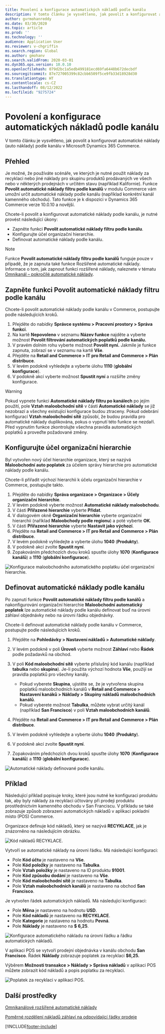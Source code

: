 ```yaml
---
title: Povolení a konfigurace automatických nákladů podle kanálu
description: V tomto článku je vysvětleno, jak povolit a konfigurovat automatické náklady podle kanálu v Microsoft Dynamics 365 Commerce.
author: gvrmohanreddy
ms.date: 03/30/2020
ms.topic: article
ms.prod: ''
ms.technology: ''
audience: Application User
ms.reviewer: v-chgriffin
ms.search.region: Global
ms.author: gmohanv
ms.search.validFrom: 2020-03-01
ms.dyn365.ops.version: 10.0.10
ms.openlocfilehash: 079d2bc1a5edb499181ecd69fa6448b672decbdf
ms.sourcegitcommit: 87e727005399c82cbb6509f5ce9fb33d18928d30
ms.translationtype: HT
ms.contentlocale: cs-CZ
ms.lasthandoff: 08/12/2022
ms.locfileid: "9275724"
---
```

# <a name="enable-and-configure-auto-charges-by-channel"></a>Povolení a konfigurace automatických nákladů podle kanálu

V tomto článku je vysvětleno, jak povolit a konfigurovat automatické náklady (auto náklady) podle kanálu v Microsoft Dynamics 365 Commerce.

## <a name="overview"></a>Přehled

Je možné, že používáte scénáře, ve kterých je nutné použít náklady za recyklaci nebo jiné náklady pro skupinu produktů prodávaných ve všech nebo v některých prodejnách v určitém stavu (například Kalifornie). Funkce **Povolit automatické náklady filtru podle kanálů** v modulu Commerce vám umožní určit automatické náklady podle kanálu (například konkrétní kanál kamenného obchodu). Tato funkce je k dispozici v Dynamics 365 Commerce verze 10.0.10 a novější.

Chcete-li povolit a konfigurovat automatické náklady podle kanálu, je nutné provést následující úkony:

- Zapněte funkci **Povolit automatické náklady filtru podle kanálu**.
- Konfigurujte účel organizační hierarchie.
- Definovat automatické náklady podle kanálu.

> [!NOTE]
> Funkce **Povolit automatické náklady filtru podle kanálů** funguje pouze v případě, že je zapnuta také funkce Rozšířené automatické náklady. Informace o tom, jak zapnout funkci rozšířené náklady, naleznete v tématu [Omnikanál – pokročilé automatické náklady](omni-auto-charges.md).

## <a name="turn-on-the-enable-filter-auto-charges-by-channel-feature"></a>Zapněte funkci Povolit automatické náklady filtru podle kanálu

Chcete-li povolit automatické náklady podle kanálu v Commerce, postupujte podle následujících kroků.

1. Přejděte do nabídky **Správce systému \> Pracovní prostory \> Správa funkcí**.
1. Na kartě **Nepovoleno** v seznamu **Název funkce** najděte a vyberte možnost **Povolit filtrování automatických poplatků podle kanálu.**
1. V pravém dolním rohu vyberte možnost **Povolit nyní.** Jakmile je funkce zapnuta, zobrazí se v seznamu na kartě **Vše**.
1. Přejděte na **Retail and Commerce \> IT pro Retail and Commerce \> Plán distribuce**.
1. V levém podokně vyhledejte a vyberte úlohu **1110** (**globální konfigurace**).
1. V podokně akcí vyberte možnost **Spustit nyní** a rozšiřte změny konfigurace.

> [!WARNING]
> Pokud vypnete funkci **Automatické náklady filtru po kanálech** po jejím použití, pole **Vztah maloobchodní sítě** v části **Automatické náklady** se již nezobrazí a všechny existující konfigurace budou ztraceny. Pokud odebrání konfigurací **Vztah maloobchodní sítě** způsobí, že budou pravidla pro automatické náklady duplikována, pokus o vypnutí této funkce se nezdaří. Před vypnutím funkce zkontrolujte všechna pravidla automatických poplatků a proveďte požadované změny.

## <a name="configure-the-organization-hierarchy-purpose"></a>Konfigurujte účel organizační hierarchie

Byl vytvořen nový účel hierarchie organizace, který se nazývá **Maloobchodní auto poplatek** za účelem správy hierarchie pro automatické náklady podle kanálu.

Chcete-li přiřadit výchozí hierarchii k účelu organizační hierarchie v Commerce, postupujte takto.
        
1. Přejděte do nabídky **Správa organizace \> Organizace \> Účely organizační hierarchie**.
1. V levém podokně vyberte možnost **Automatické náklady maloobchodu**.
1. V části **Přiřazené hierarchie** vyberte **Přidat**.
1. V dialogovém okně **Organizační hierarchie** vyberte organizační hierarchii (naříklad **Maloobchody podle regionu**) a poté vyberte **OK**.
1. V části **Přiřazené hierarchie** vyberte **Nastavit jako výchozí**.
1. Přejděte na **Retail and Commerce \> IT pro Retail and Commerce \> Plán distribuce**.
1. V levém podokně vyhledejte a vyberte úlohu **1040** (**Produkty**).
1. V podokně akcí zvolte **Spustit nyní**.
1. Zopakováním předchozích dvou kroků spusťte úlohy **1070** (**Konfigurace kanálů**) a **1110** (**globální konfigurace**).

![Konfigurace maloobchodního automatického poplatku účel organizační hierarchie.](media/Auto-charges-org-hierarchy-purpose.png)

## <a name="define-auto-charges-by-channel"></a>Definovat automatické náklady podle kanálu

Po zapnutí funkce **Povolit automatické náklady filtru podle kanálů** a nakonfigurování organizační hierarchie **Maloobchodní automatický poplatek** lze automatické náklady podle kanálu definovat buď na úrovni záhlaví objednávky nebo na úrovni řádku objednávky.

Chcete-li definovat automatické náklady podle kanálu v Commerce, postupujte podle následujících kroků.

1. Přejděte na **Pohledávky \> Nastavení nákladů \> Automatické náklady**.
1. V levém podokně v poli **Úroveň** vyberte možnost **Záhlaví** nebo **Řádek** podle požadavků na obchod.
1. V poli **Kód maloobchodní sítě** vyberte příslušný kód kanálu (například **tabulka** nebo **skupina**). Je-li použita výchozí hodnota **Vše**, použijí se pravidla poplatků pro všechny kanály.

    - Pokud vyberete **Skupina**, ujistěte se, že je vytvořena skupina poplatků maloobchodních kanálů v **Retail and Commerce \> Nastavení kanáků \> Náklady \> Skupiny nákladů maloobchodních kanálů**.
    - Pokud vyberete možnost **Tabulka**, můžete vybrat určitý kanál (například **San Francisco**) v poli **Vztah maloobchodních kanálů**.

1. Přejděte na **Retail and Commerce \> IT pro Retail and Commerce \> Plán distribuce**.
1. V levém podokně vyhledejte a vyberte úlohu **1040** (**Produkty**).
1. V podokně akcí zvolte **Spustit nyní**.
1. Zopakováním předchozích dvou kroků spusťte úlohy **1070** (**Konfigurace kanálů**) a **1110** (**globální konfigurace**).
    
![Automatické náklady definované podle kanálu.](media/Auto-charges-line-charge-by-channel.png)

## <a name="example-scenario"></a>Příklad

Následující příklad popisuje kroky, které jsou nutné ke konfiguraci produktu tak, aby byly náklady za recyklaci účtovány při prodeji produktu prostřednictvím kamenného obchodu v San Franciscu. V příkladu se také zobrazuje způsob zobrazení automatických nákladů v aplikaci pokladní místo (POS) Commerce.

Organizace definuje kód nákladů, který se nazývá **RECYKLACE**, jak je znázorněno na následujícím obrázku.

![Kód nákladů RECYKLACE.](media/Auto-charges-charge-code.png)

Vytvoří se automatické náklady na úrovni řádku. Má následující konfiguraci:

- Pole **Kód účtu** je nastaveno na **Vše**.
- Pole **Kód položky** je nastaveno na **Tabulka**.
- Pole **Vztah položky** je nastaveno na ID produktu **91001**.
- Pole **Kód způsobu dodání** je nastaveno na **Vše**.
- Pole **Kód maloobchodní sítě** je nastaveno na **Tabulka**.
- Pole **Vztah maloobchodních kanálů** je nastaveno na obchod **San Francisco**.

Je vytvořen řádek automatických nákladů. Má následující konfiguraci:

- Pole **Měna** je nastaveno na hodnotu **USD**.
- Pole **Kód nákladů** je nastaveno na **RECYKLACE**.
- Pole **Kategorie** je nastaveno na hodnotu **Pevná**.
- Pole **Náklady** je nastaveno na **$ 6,25**.

![Konfigurace automatického nákladu na úrovni řádku a řádku automatických nákladů.](media/Auto-charges-recyclingfee-line-fee.png)

V aplikaci POS se vytvoří prodejní objednávka v kanálu obchodu **San Francisco**. Řádek **Náklady** zobrazuje poplatek za recyklaci **$6,25.**

Výběrem **Možnosti transakce \> Náklady \> Správa nákladů** v aplikaci POS můžete zobrazit kód nákladů a popis poplatku za recyklaci.

![Poplatek za recyklaci v aplikaci POS.](media/pos-auto-charges-recyclingfee-line-fee.png)

## <a name="additional-resources"></a>Další prostředky

[Omnikanálové rozšířené automatické náklady](omni-auto-charges.md)

[Poměrné rozdělení nákladů záhlaví na odpovídající řádky prodeje](pro-rate-charges-matching-lines.md)


[!INCLUDE[footer-include](../includes/footer-banner.md)]
